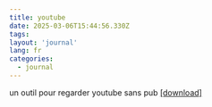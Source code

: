 ```yaml
---
title: youtube
date: 2025-03-06T15:44:56.330Z
tags:
layout: 'journal'
lang: fr
categories: 
  - journal
---
```

un outil pour regarder youtube sans pub 
<a href="https://github.com/thomas-iniguez-visioli/youtube-public/releases/latest">[download]</a>
